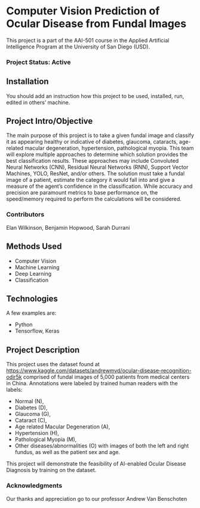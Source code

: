 # Computer Vision Prediction of Ocular Disease from Fundal Images
This project is a part of the AAI-501 course in the Applied Artificial Intelligence Program at the
University of San Diego (USD).

### Project Status: Active
## Installation
You should add an instruction how this project to be used, installed, run, edited in others’
machine.


## Project Intro/Objective
The main purpose of this project is to take a given fundal image and classify it as appearing 
healthy or indicative of diabetes, glaucoma, cataracts, age-related macular degeneration, 
hypertension, pathological myopia. This team will explore multiple approaches to determine which 
solution provides the best classification results. These approaches may include Convoluted Neural 
Networks (CNN), Residual Neural Networks (RNN), Support Vector Machines, YOLO, ResNet, and/or 
others. The solution must take a fundal image of a patient, estimate the category it would fall 
into and give a measure of the agent’s confidence in the classification. While accuracy and 
precision are paramount metrics to base performance on, the speed/memory required to perform the 
calculations will be considered. 

### Contributors
Elan Wilkinson, Benjamin Hopwood, Sarah Durrani

## Methods Used
- Computer Vision
- Machine Learning
- Deep Learning
- Classification

## Technologies
A few examples are:
- Python
- Tensorflow, Keras

## Project Description
This project uses the dataset found at 
https://www.kaggle.com/datasets/andrewmvd/ocular-disease-recognition-odir5k
comprised of fundal images of 5,000 patients from medical centers in China.
Annotations were labeled by trained human readers with the labels:
- Normal (N),
- Diabetes (D),
- Glaucoma (G),
- Cataract (C),
- Age related Macular Degeneration (A),
- Hypertension (H),
- Pathological Myopia (M),
- Other diseases/abnormalities (O)
with images of both the left and right fundus, as well as the patient sex and age.

This project will demonstrate the feasibility of AI-enabled Ocular Disease Diagnosis by training on the dataset.

### Acknowledgments
Our thanks and appreciation go to our professor Andrew Van Benschoten
